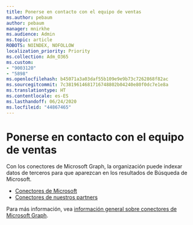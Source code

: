 ```yaml
---
title: Ponerse en contacto con el equipo de ventas
ms.author: pebaum
author: pebaum
manager: mnirkhe
ms.audience: Admin
ms.topic: article
ROBOTS: NOINDEX, NOFOLLOW
localization_priority: Priority
ms.collection: Adm_O365
ms.custom:
- "9003120"
- "5898"
ms.openlocfilehash: b45071a3a03daf55b109e9e9b73c7262868f82ac
ms.sourcegitcommit: 7c3819614681716748802b04240e80f0dc7e1e8a
ms.translationtype: HT
ms.contentlocale: es-ES
ms.lasthandoff: 06/24/2020
ms.locfileid: "44867465"
---
```

# <a name="contact-the-sales-team"></a>Ponerse en contacto con el equipo de ventas

Con los conectores de Microsoft Graph, la organización puede indexar datos de terceros para que aparezcan en los resultados de Búsqueda de Microsoft.

- [Conectores de Microsoft](https://docs.microsoft.com/microsoftsearch/connectors-gallery#Microsoft)
- [Conectores de nuestros partners](https://docs.microsoft.com/microsoftsearch/connectors-gallery#Partners)

Para más información, vea [información general sobre conectores de Microsoft Graph](https://docs.microsoft.com/microsoftsearch/connectors-overview).
